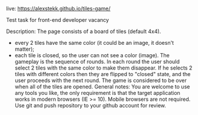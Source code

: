 live: https://alexstekk.github.io/tiles-game/

Test task for front-end developer vacancy

Description: 
The page consists of a board of tiles (default 4x4). 
- every 2 tiles have the same color (it could be an image, it doesn't matter); 
- each tile is closed, so the user can not see a color (image). 
The gameplay is the sequence of rounds. In each round the user should select 2 tiles with the same color to make them disappear. If he selects 2 tiles with different colors then they are flipped to "closed" state, and the user proceeds with the next round. The game is considered to be over when all of the tiles are opened. 
General notes: 
You are welcome to use any tools you like, the only requirement is that the target application works in modern browsers (IE >= 10). Mobile browsers are not required. Use git and push repository to your github account for review. 
